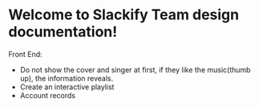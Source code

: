 # Welcome to Slackify Team design documentation!
Front End:
- Do not show the cover and singer at first, if they like the music(thumb up), the information reveals.
- Create an interactive playlist
- Account records

